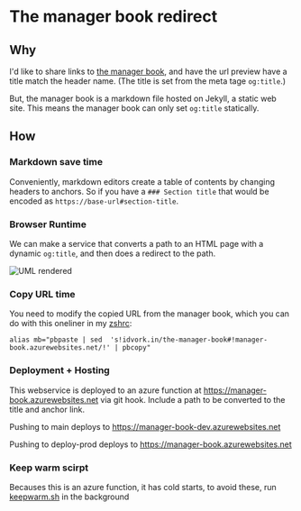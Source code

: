 
# The manager book redirect

## Why

I'd like to share links to [the manager book](https://idvork.in/the-manager-book), and have the url preview have a title match the header name. (The title is set from the meta tage `og:title`.)

But, the manager book is a markdown file hosted on Jekyll, a static web site. This means the manager book can only set `og:title` statically.

## How

### Markdown save time

Conveniently, markdown editors create a table of contents by changing headers to anchors. So if you have a `### Section title` that would be encoded as `https://base-url#section-title`.

### Browser Runtime

We can make a service that converts a path to  an HTML page with a dynamic `og:title`, and then does a redirect to the path.

![UML rendered](https://www.plantuml.com/plantuml/proxy?idx=0&format=svg&src=https://raw.githubusercontent.com/idvorkin/manager-book-redirect/master/system-design.puml&c=1)



### Copy URL time

You need to modify the copied URL from the manager book, which you can do with this oneliner in my [zshrc](https://github.com/idvorkin/Settings/commit/239ba34ccf0ca79c2e6e7c961ca94ebaa9972fbb):

`alias mb="pbpaste | sed  's!idvork.in/the-manager-book#!manager-book.azurewebsites.net/!' | pbcopy"`


###  Deployment  + Hosting

This webservice is deployed to an azure function at  https://manager-book.azurewebsites.net  via git hook.  Include a path to be converted to the title and anchor link.

Pushing to main deploys to https://manager-book-dev.azurewebsites.net

Pushing to deploy-prod deploys to  https://manager-book.azurewebsites.net

### Keep warm scirpt

Becauses this is an azure function, it has cold starts, to avoid these, run [keepwarm.sh](https://github.com/idvorkin/manager-book-redirect/blob/master/keepwarm.sh) in the background
